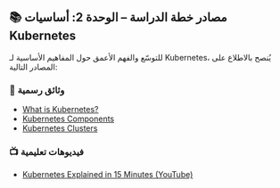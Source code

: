 ## 📚 مصادر خطة الدراسة – الوحدة 2: أساسيات Kubernetes

للتوسّع والفهم الأعمق حول المفاهيم الأساسية لـ Kubernetes، يُنصح بالاطلاع على المصادر التالية:

### 🔗 وثائق رسمية
- [What is Kubernetes?](https://kubernetes.io/docs/concepts/overview/what-is-kubernetes/)
- [Kubernetes Components](https://kubernetes.io/docs/concepts/overview/components/)
- [Kubernetes Clusters](https://kubernetes.io/docs/concepts/overview/working-with-objects/namespaces/)

### 📺 فيديوهات تعليمية
- [Kubernetes Explained in 15 Minutes (YouTube)](https://www.youtube.com/watch?v=X48VuDVv0do)

